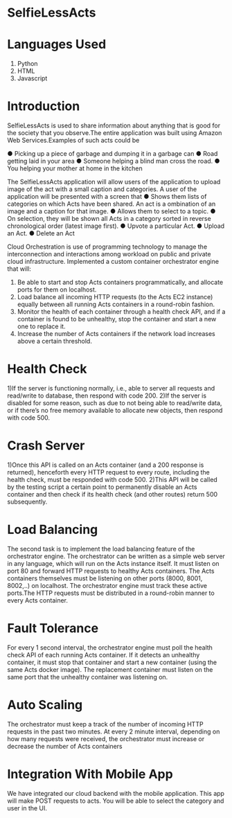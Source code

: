 # SelfieLessActs

# Languages Used
1) Python
2) HTML
3) Javascript

# Introduction
SelfieLessActs is used to share information about anything that is good for the society that you observe.The entire application was built using Amazon Web Services.Examples of such acts could be

   ● Picking up a piece of garbage and dumping it in a garbage can
   ● Road getting laid in your area
   ● Someone helping a blind man cross the road.
   ● You helping your mother at home in the kitchen
   
The  SelfieLessActs application will allow users of the application to upload image of
the act with a small caption and categories. A user of the application will be
presented with a screen that
   ● Shows them lists of categories on which Acts have been shared. An act is a
     ombination of an image and a caption for that image.
   ● Allows them to select to a topic.
   ● On selection, they will be shown all Acts in a category sorted in reverse
     chronological order (latest image first).
   ● Upvote a particular Act.
   ● Upload an Act.
   ● Delete an Act

Cloud Orchestration is use of programming technology to manage the interconnection and interactions among workload on public  and private cloud infrastructure.
Implemented a custom container orchestrator engine that will: 
   1. Be able to start and stop Acts containers programmatically, and allocate ports for them on localhost.
   2. Load balance all incoming HTTP requests (to the Acts EC2 instance) equally between all running Acts containers in a           round-robin fashion.
   3. Monitor the health of each container through a health check API, and if a container is found to be unhealthy, stop the       container and start a new one to replace it.
   4. Increase the number of Acts containers if the network load increases above a certain threshold.
   
# Health Check
  1)If the server is functioning normally, i.e., able to server all requests and read/write to database, then respond with       code 200.
  2)If the server is disabled for some reason, such as due to not being able to read/write data, or if there’s no free memory     available to allocate new objects, then respond with code 500.
# Crash Server
  1)Once this API is called on an Acts container (and a 200 response is returned), henceforth every HTTP request to every         route, including the health check, must be responded with code 500.
  2)This API will be called by the testing script a certain point to permanently disable an Acts container and then check if     its health check (and other routes) return 500 subsequently.

# Load Balancing
  The second task is to implement the load balancing feature of the orchestrator engine.
  The orchestrator can be written as a simple web server in any language, which will run on the Acts instance itself. It must   listen on port 80 and forward HTTP requests to healthy Acts containers. The Acts containers themselves must be listening on   other ports (8000, 8001, 8002,..) on localhost. The orchestrator engine must track these active ports.The HTTP requests       must be distributed in a round-robin manner to every Acts container.
  
# Fault Tolerance
  For every 1 second interval, the orchestrator engine must poll the health check API of each running Acts container. If it     detects an unhealthy container, it must stop that container and start a new container (using the same Acts docker image).     The replacement container must listen on the same port that the unhealthy container was listening on.
  
# Auto Scaling
  The orchestrator must keep a track of the number of incoming HTTP requests in the past two minutes. 
  At every 2 minute interval, depending on how many requests were received, the orchestrator must increase or decrease the     number of Acts containers

# Integration With Mobile App
  
 We have integrated our cloud backend with the mobile application.
  This app will make POST requests to acts. You will be able to select the category and user in the UI.
